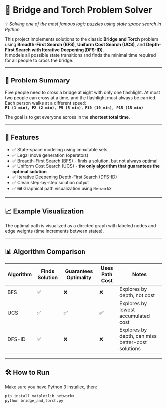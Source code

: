 # 🔦 Bridge and Torch Problem Solver

💡 _Solving one of the most famous logic puzzles using state space search in Python_

This project implements solutions to the classic **Bridge and Torch** problem using **Breadth-First Search (BFS)**, **Uniform Cost Search (UCS)**, and **Depth-First Search with Iterative Deepening (DFS-ID)**.  
It models all possible state transitions and finds the minimal time required for all people to cross the bridge.

---

## 🧠 Problem Summary

Five people need to cross a bridge at night with only one flashlight. At most two people can cross at a time, and the flashlight must always be carried.  
Each person walks at a different speed:  
**`P1 (1 min), P2 (2 min), P5 (5 min), P10 (10 min), P15 (15 min)`**

The goal is to get everyone across in the **shortest total time**.

---

## 🚀 Features

- ✅ State-space modeling using immutable sets
- ✅ Legal move generation (operators)
- ✅ Breadth-First Search (BFS) - finds a solution, but not always optimal
- ✅ Uniform Cost Search (UCS) - **the only algorithm that guarantees the optimal solution**
- ✅ Iterative Deepening Depth-First Search (DFS-ID)
- ✅ Clean step-by-step solution output
- ✅ 🖼️ Graphical path visualization using `NetworkX`

---

## 📈 Example Visualization

The optimal path is visualized as a directed graph with labeled nodes and edge weights (time increments between states).

---

## 📊 Algorithm Comparison

| Algorithm | Finds Solution | Guarantees Optimality | Uses Path Cost | Notes                                             |
| --------- | -------------- | --------------------- | -------------- | ------------------------------------------------- |
| BFS       | ✅             | ❌                    | ❌             | Explores by depth, not cost                       |
| UCS       | ✅             | ✅                    | ✅             | Explores by lowest accumulated cost               |
| DFS-ID    | ✅             | ❌                    | ❌             | Explores by depth, can miss better-cost solutions |

---

## 🛠️ How to Run

Make sure you have Python 3 installed, then:

```bash
pip install matplotlib networkx
python bridge_and_torch.py
```
